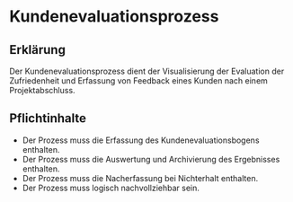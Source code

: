 # Kundenevaluationsprozess

## Erklärung

Der Kundenevaluationsprozess dient der Visualisierung der Evaluation der Zufriedenheit und Erfassung von Feedback eines Kunden nach einem Projektabschluss.

## Pflichtinhalte

- Der Prozess muss die Erfassung des Kundenevaluationsbogens enthalten.
- Der Prozess muss die Auswertung und Archivierung des Ergebnisses enthalten.
- Der Prozess muss die Nacherfassung bei Nichterhalt enthalten.
- Der Prozess muss logisch nachvollziehbar sein.
